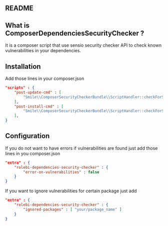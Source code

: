 README
------

What is ComposerDependenciesSecurityChecker ?
---------------------------------------

It is a composer script that use sensio security checker API to check known vulnerabilities in your dependencies.

Installation
------------

Add those lines in your composer.json

```json
"scripts" : {
    "post-update-cmd" : [
        "Smile\\ComposerSecurityCheckerBundle\\ScriptHandler::checkForSecurityIssues"
    ],
    "post-install-cmd" : [
        "Smile\\ComposerSecurityCheckerBundle\\ScriptHandler::checkForSecurityIssues"
    ],
}
```
        
Configuration
-------------

If you do not want to have errors if vulnerabilities are found just add those lines in you composer.json

```json
"extra" : {
    "rolebi-dependencies-security-checker" : {
        "error-on-vulnerabilities" : false
    }
}
```

If you want to ignore vulnerabilities for certain package just add

```json
"extra" : {
    "rolebi-dependencies-security-checker" : {
        "ignored-packages" : [ "your/package_name" ]
    }
}
```
